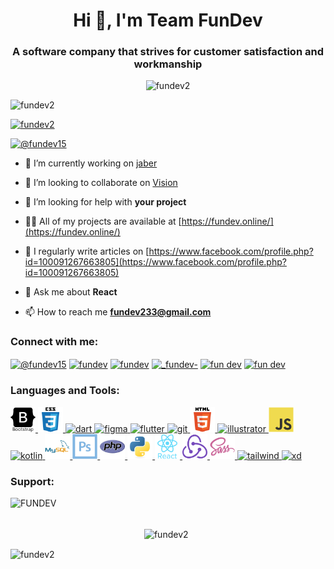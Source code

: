 <h1 align="center">Hi 👋, I'm Team FunDev</h1>
<h3 align="center">A software company that strives for customer satisfaction and workmanship</h3>
<p align="center"> <img src="https://scontent.fcai19-8.fna.fbcdn.net/v/t39.30808-6/337263422_2211858229006901_2117359216431643077_n.jpg?_nc_cat=104&ccb=1-7&_nc_sid=09cbfe&_nc_ohc=cIRY1edWRZgAX_zOvCj&_nc_ht=scontent.fcai19-8.fna&oh=00_AfDuK-E_4amteOFILAAMMDcDVadKSp-sSyj1CdbR111VWA&oe=6457446D" alt="fundev2"width="200px" /> </p>

<p align="lift"> <img src="https://komarev.com/ghpvc/?username=fundev2&label=Profile%20views&color=0e75b6&style=flat" alt="fundev2" /> </p>

<p align="lift"> <a href="https://github.com/ryo-ma/github-profile-trophy"><img src="https://github-profile-trophy.vercel.app/?username=fundev2" alt="fundev2" /></a> </p>

<p align="lift"> <a href="https://twitter.com/@fundev15" target="blank"><img src="https://img.shields.io/twitter/follow/@fundev15?logo=twitter&style=for-the-badge" alt="@fundev15" /></a> </p>

- 🔭 I’m currently working on [jaber](https://jaber.webrouk.com/)

- 👯 I’m looking to collaborate on [Vision](https://mohamed-moaawad.github.io/Shop-Market/index.html)

- 🤝 I’m looking for help with **your project**

- 👨‍💻 All of my projects are available at [https://fundev.online/](https://fundev.online/)

- 📝 I regularly write articles on [https://www.facebook.com/profile.php?id=100091267663805](https://www.facebook.com/profile.php?id=100091267663805)

- 💬 Ask me about **React**

- 📫 How to reach me **fundev233@gmail.com**

<h3 align="left">Connect with me:</h3>
<p align="left">
<a href="https://twitter.com/@fundev15" target="blank"><img align="center" src="https://raw.githubusercontent.com/rahuldkjain/github-profile-readme-generator/master/src/images/icons/Social/twitter.svg" alt="@fundev15" height="30" width="40" /></a>
<a href="https://linkedin.com/in/fundev" target="blank"><img align="center" src="https://raw.githubusercontent.com/rahuldkjain/github-profile-readme-generator/master/src/images/icons/Social/linked-in-alt.svg" alt="fundev" height="30" width="40" /></a>
<a href="https://fb.com/fundev" target="blank"><img align="center" src="https://raw.githubusercontent.com/rahuldkjain/github-profile-readme-generator/master/src/images/icons/Social/facebook.svg" alt="fundev" height="30" width="40" /></a>
<a href="https://instagram.com/_fundev-" target="blank"><img align="center" src="https://raw.githubusercontent.com/rahuldkjain/github-profile-readme-generator/master/src/images/icons/Social/instagram.svg" alt="_fundev-" height="30" width="40" /></a>
<a href="https://www.behance.net/fun dev" target="blank"><img align="center" src="https://raw.githubusercontent.com/rahuldkjain/github-profile-readme-generator/master/src/images/icons/Social/behance.svg" alt="fun dev" height="30" width="40" /></a>
<a href="https://www.youtube.com/c/fun dev" target="blank"><img align="center" src="https://raw.githubusercontent.com/rahuldkjain/github-profile-readme-generator/master/src/images/icons/Social/youtube.svg" alt="fun dev" height="30" width="40" /></a>
</p>

<h3 align="left">Languages and Tools:</h3>
<p align="left"> <a href="https://getbootstrap.com" target="_blank" rel="noreferrer"> <img src="https://raw.githubusercontent.com/devicons/devicon/master/icons/bootstrap/bootstrap-plain-wordmark.svg" alt="bootstrap" width="40" height="40"/> </a> <a href="https://www.w3schools.com/css/" target="_blank" rel="noreferrer"> <img src="https://raw.githubusercontent.com/devicons/devicon/master/icons/css3/css3-original-wordmark.svg" alt="css3" width="40" height="40"/> </a> <a href="https://dart.dev" target="_blank" rel="noreferrer"> <img src="https://www.vectorlogo.zone/logos/dartlang/dartlang-icon.svg" alt="dart" width="40" height="40"/> </a> <a href="https://www.figma.com/" target="_blank" rel="noreferrer"> <img src="https://www.vectorlogo.zone/logos/figma/figma-icon.svg" alt="figma" width="40" height="40"/> </a> <a href="https://flutter.dev" target="_blank" rel="noreferrer"> <img src="https://www.vectorlogo.zone/logos/flutterio/flutterio-icon.svg" alt="flutter" width="40" height="40"/> </a> <a href="https://git-scm.com/" target="_blank" rel="noreferrer"> <img src="https://www.vectorlogo.zone/logos/git-scm/git-scm-icon.svg" alt="git" width="40" height="40"/> </a> <a href="https://www.w3.org/html/" target="_blank" rel="noreferrer"> <img src="https://raw.githubusercontent.com/devicons/devicon/master/icons/html5/html5-original-wordmark.svg" alt="html5" width="40" height="40"/> </a> <a href="https://www.adobe.com/in/products/illustrator.html" target="_blank" rel="noreferrer"> <img src="https://www.vectorlogo.zone/logos/adobe_illustrator/adobe_illustrator-icon.svg" alt="illustrator" width="40" height="40"/> </a> <a href="https://developer.mozilla.org/en-US/docs/Web/JavaScript" target="_blank" rel="noreferrer"> <img src="https://raw.githubusercontent.com/devicons/devicon/master/icons/javascript/javascript-original.svg" alt="javascript" width="40" height="40"/> </a> <a href="https://kotlinlang.org" target="_blank" rel="noreferrer"> <img src="https://www.vectorlogo.zone/logos/kotlinlang/kotlinlang-icon.svg" alt="kotlin" width="40" height="40"/> </a> <a href="https://www.mysql.com/" target="_blank" rel="noreferrer"> <img src="https://raw.githubusercontent.com/devicons/devicon/master/icons/mysql/mysql-original-wordmark.svg" alt="mysql" width="40" height="40"/> </a> <a href="https://www.photoshop.com/en" target="_blank" rel="noreferrer"> <img src="https://raw.githubusercontent.com/devicons/devicon/master/icons/photoshop/photoshop-line.svg" alt="photoshop" width="40" height="40"/> </a> <a href="https://www.php.net" target="_blank" rel="noreferrer"> <img src="https://raw.githubusercontent.com/devicons/devicon/master/icons/php/php-original.svg" alt="php" width="40" height="40"/> </a> <a href="https://www.python.org" target="_blank" rel="noreferrer"> <img src="https://raw.githubusercontent.com/devicons/devicon/master/icons/python/python-original.svg" alt="python" width="40" height="40"/> </a> <a href="https://reactjs.org/" target="_blank" rel="noreferrer"> <img src="https://raw.githubusercontent.com/devicons/devicon/master/icons/react/react-original-wordmark.svg" alt="react" width="40" height="40"/> </a> <a href="https://redux.js.org" target="_blank" rel="noreferrer"> <img src="https://raw.githubusercontent.com/devicons/devicon/master/icons/redux/redux-original.svg" alt="redux" width="40" height="40"/> </a> <a href="https://sass-lang.com" target="_blank" rel="noreferrer"> <img src="https://raw.githubusercontent.com/devicons/devicon/master/icons/sass/sass-original.svg" alt="sass" width="40" height="40"/> </a> <a href="https://tailwindcss.com/" target="_blank" rel="noreferrer"> <img src="https://www.vectorlogo.zone/logos/tailwindcss/tailwindcss-icon.svg" alt="tailwind" width="40" height="40"/> </a> <a href="https://www.adobe.com/products/xd.html" target="_blank" rel="noreferrer"> <img src="https://cdn.worldvectorlogo.com/logos/adobe-xd.svg" alt="xd" width="40" height="40"/> </a> </p>


<h3 align="left">Support:</h3>
<p><a href="https://www.buymeacoffee.com/FUNDEV"> <img align="left" src="https://cdn.buymeacoffee.com/buttons/v2/default-yellow.png" height="50" width="210" alt="FUNDEV" /></a></p><br><br>



<p>&nbsp;<img align="center" src="https://github-readme-stats.vercel.app/api?username=fundev2&show_icons=true&locale=en" alt="fundev2" /></p>

<p><img align="center" src="https://github-readme-streak-stats.herokuapp.com/?user=fundev2&" alt="fundev2" /></p>


